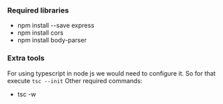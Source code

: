 ### Required libraries
- npm install --save express
- npm install cors
- npm install body-parser


### Extra tools
For using typescript in node js we would need to configure it. So for that execute `tsc --init`
Other required commands:
- tsc -w